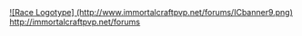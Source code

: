 <a href="http://immortalcraftpvp.net/forums">
![Race Logotype] (http://www.immortalcraftpvp.net/forums/ICbanner9.png)<br>
<u>http://immortalcraftpvp.net/forums</u></a>